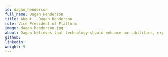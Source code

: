 ```yaml
---
id: dagan_henderson
full_name: Dagan Henderson
title: About - Dagan Henderson
role: Vice President of Platform
image: dagan_henderson.jpg
about: Dagan believes that technology should enhance our abilities, experiences, and reach; solutions should be secure, reliable, and proven; and outcomes should be measured, tracked, and intentional. He has been programming for more than 20 years, has developed commercial software solutions in 10 programming languages, and has been awarded two patents. Dagan is passionate about secure application development and distributed computing.
github:
linkedin:
weight: 9
---
```

